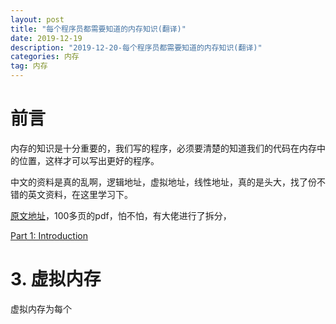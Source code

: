 ```yaml
---
layout: post
title: "每个程序员都需要知道的内存知识(翻译)"
date: 2019-12-19
description: "2019-12-20-每个程序员都需要知道的内存知识(翻译)"
categories: 内存
tag: 内存
---
```


<!--ts-->

<!--te-->

# 前言

内存的知识是十分重要的，我们写的程序，必须要清楚的知道我们的代码在内存中的位置，这样才可以写出更好的程序。

中文的资料是真的乱啊，逻辑地址，虚拟地址，线性地址，真的是头大，找了份不错的英文资料，在这里学习下。

[原文地址](http://futuretech.blinkenlights.nl/misc/cpumemory.pdf)，100多页的pdf，怕不怕，有大佬进行了拆分，

[Part 1: Introduction](https://lwn.net/Articles/250967/) 



#  3. 虚拟内存

虚拟内存为每个























